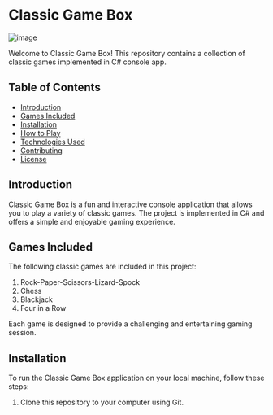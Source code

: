 # Classic Game Box

![image](https://github.com/petra-rabai/classic-game-box/assets/42544166/e16a736f-808f-4526-8432-dfbd030f7257)




Welcome to Classic Game Box! This repository contains a collection of classic games implemented in C# console app.

## Table of Contents
- [Introduction](#introduction)
- [Games Included](#games-included)
- [Installation](#installation)
- [How to Play](#how-to-play)
- [Technologies Used](#technologies-used)
- [Contributing](#contributing)
- [License](#license)

## Introduction

Classic Game Box is a fun and interactive console application that allows you to play a variety of classic games. The project is implemented in C# and offers a simple and enjoyable gaming experience.

## Games Included

The following classic games are included in this project:

1. Rock-Paper-Scissors-Lizard-Spock
2. Chess
3. Blackjack
4. Four in a Row

Each game is designed to provide a challenging and entertaining gaming session.

## Installation

To run the Classic Game Box application on your local machine, follow these steps:

1. Clone this repository to your computer using Git.

